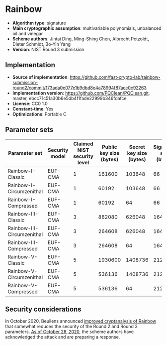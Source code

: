 # Rainbow

- **Algorithm type**: signature
- **Main cryptographic assumption**: multivariable polynomials, unbalanced oil and vinegar
- **Scheme authors**: Jintai Ding, Ming-Shing Chen, Albrecht Petzoldt, Dieter Schmidt, Bo-Yin Yang
- **Version**: NIST Round 3 submission

## Implementation

- **Source of implementation**: https://github.com/fast-crypto-lab/rainbow-submission-round2/commit/173ada0e077e1b9dbd8e4a78994f87acc0c92263
- **Implementation version**: https://github.com/PQClean/PQClean.git, master, ebcc71c51a30b6e5db4f1fade22999b346fdafce
- **License**: CC0 1.0
- **Constant-time**: Yes
- **Optimizations**: Portable C

## Parameter sets

| Parameter set              | Security model | Claimed NIST security level | Public key size (bytes) | Secret key size (bytes) | Signature size (bytes) |
| -------------------------- | -------------- | --------------------------- | ----------------------- | ----------------------- | ---------------------- |
| Rainbow-I-Classic          | EUF-CMA        | 1                           | 161600                  | 103648                  | 66                     |
| Rainbow-I-Circumzenithal   | EUF-CMA        | 1                           | 60192                   | 103648                  | 66                     |
| Rainbow-I-Compressed       | EUF-CMA        | 1                           | 60192                   | 64                      | 66                     |
| Rainbow-III-Classic        | EUF-CMA        | 3                           | 882080                  | 626048                  | 164                    |
| Rainbow-III-Circumzenithal | EUF-CMA        | 3                           | 264608                  | 626048                  | 164                    |
| Rainbow-III-Compressed     | EUF-CMA        | 3                           | 264608                  | 64                      | 164                    |
| Rainbow-V-Classic          | EUF-CMA        | 5                           | 1930600                 | 1408736                 | 212                    |
| Rainbow-V-Circumzenithal   | EUF-CMA        | 5                           | 536136                  | 1408736                 | 212                    |
| Rainbow-V-Compressed       | EUF-CMA        | 5                           | 536136                  | 64                      | 212                    |

## Security considerations

In October 2020, Beullens announced [improved cryptanalysis of Rainbow](https://eprint.iacr.org/2020/1343.pdf) that somewhat reduces the security of the Round 2 and Round 3 parameters.  [As of October 28, 2020](https://groups.google.com/a/list.nist.gov/g/pqc-forum/c/70We3SNi7Ss), the scheme authors have acknowledged the attack and are preparing a response.
